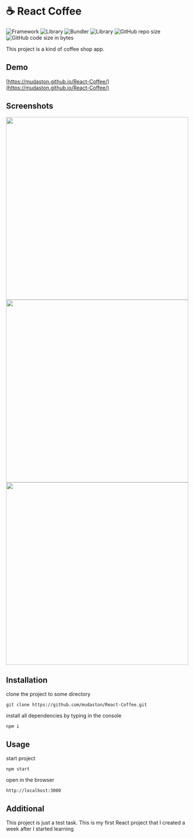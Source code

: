 # :coffee: React Coffee

![Framework](https://badges.aleen42.com/src/react_flat_square.svg)
![Library](https://badges.aleen42.com/src/react-router_flat_square.svg)
![Bundler](https://badges.aleen42.com/src/webpack_flat_square.svg)
![Library](https://img.shields.io/badge/styled%20components-5.3.3-palevioletred?style=flat-square)
![GitHub repo size](https://img.shields.io/github/repo-size/mudaston/React-Coffee?style=flat-square)
![GitHub code size in bytes](https://img.shields.io/github/languages/code-size/mudaston/React-coffee?style=flat-square)

This project is a kind of coffee shop app.

## Demo

[https://mudaston.github.io/React-Coffee/](https://mudaston.github.io/React-Coffee/)

## Screenshots

<img src="https://user-images.githubusercontent.com/64277973/178553882-6f441a1a-6125-415d-8a82-be2c03917e80.png" width="500"/>
<img src="https://user-images.githubusercontent.com/64277973/178553721-c59abd7f-c311-46e5-99d6-b19a6e79b055.png" width="500"/>
<img src="https://user-images.githubusercontent.com/64277973/178554221-5300880e-a273-4b16-8e68-0366740d208d.png" width="500"/>

## Installation

clone the project to some directory

```
git clone https://github.com/mudaston/React-Coffee.git
```

install all dependencies by typing in the console

```
npm i
```

## Usage

start project

```
npm start
```

open in the browser

```
http://localhost:3000
```

## Additional

This project is just a test task. This is my first React project that I created a week after I started learning
